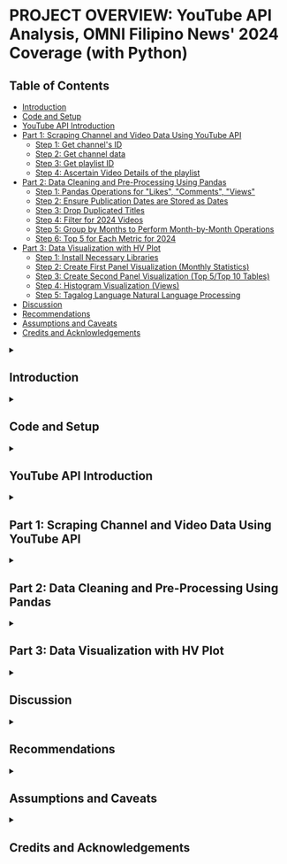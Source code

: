 # PROJECT OVERVIEW: YouTube API Analysis, OMNI Filipino News' 2024 Coverage (with Python)

## Table of Contents
* [Introduction](#introduction)
* [Code and Setup](#code-and-setup)
* [YouTube API Introduction](#youtube-api-introduction)
* [Part 1: Scraping Channel and Video Data Using YouTube API](#part-1-scraping-channel-and-video-data-using-youtube-api)
  * [Step 1: Get channel's ID](#step-1-get-channels-id)
  * [Step 2: Get channel data](#step-2-get-channel-data)
  * [Step 3: Get playlist ID](#step-3-get-playlist-id)
  * [Step 4: Ascertain Video Details of the playlist](#step-4-ascertain-video-details-of-the-playlist)
* [Part 2: Data Cleaning and Pre-Processing Using Pandas](#part-2-data-cleaning-and-pre-processing-using-pandas)
  * [Step 1: Pandas Operations for "Likes", "Comments", "Views"](#step-1-pandas-operations-for-likes-comments-views)
  * [Step 2: Ensure Publication Dates are Stored as Dates](#step-2-ensure-publication-dates-are-stored-as-dates)
  * [Step 3: Drop Duplicated Titles](#step-3-drop-duplicated-titles)
  * [Step 4: Filter for 2024 Videos](#step-4-filter-for-2024-videos)
  * [Step 5: Group by Months to Perform Month-by-Month Operations](#step-5-group-by-months-to-perform-month-by-month-operations)
  * [Step 6: Top 5 for Each Metric for 2024](#step-6-top-5-for-each-metric-for-2024) 
* [Part 3: Data Visualization with HV Plot](#part-3-data-visualization-with-hv-plot)
  * [Step 1: Install Necessary Libraries](#step-1-install-necessary-libraries)
  * [Step 2: Create First Panel Visualization (Monthly Statistics)](#step-2-create-first-panel-visualization-monthly-statistics)
  * [Step 3: Create Second Panel Visualization (Top 5/Top 10 Tables)](#step-3-create-second-panel-visualization-top-5top-10-tables)
  * [Step 4: Histogram Visualization (Views)](#step-4-histogram-visualization-views)
  * [Step 5: Tagalog Language Natural Language Processing](#step-5-tagalog-language-natural-language-processing)
* [Discussion](#discussion)
* [Recommendations](#recommendations)
* [Assumptions and Caveats](#assumptions-and-caveats)
* [Credits and Acknlowledgements](#credits-and-acknowledgements)

<details><summary><h2>Introduction</h2></summary> 
  <ul>
    <li>Used YouTube's API to extract data from OMNI Television's Filipino playlist (particularly its 2024 videos).</li>
    <li>OMNI, one of the largest multilingual media outlets in Canada, offers services in Tagalog ("Filipino"). Therefore, scraping data on their Filipino playlist to ascertain and discern potentially interesting insights on topics that mattered a lot to the Filipino Canadian community.</li>
    <li>Used Pandas, hvplot, and natural language processing to visualize the data.</li>

  </ul>

</details>
  
<details><summary><h2>Code and Setup</h2></summary> 
  <ul>
    <li><b>IDEs Used:</b> Google Colab, Jupyter Notebook</li>
    <li><b>Python Version:</b> 3.10.12</li>
    <li><b>Libraries and Packages:</b>
    <ul>
      <li><b>API Libraries: </b> YouTube (from pytube), googleapiclient.discovery, json, JSON (from IPython.display) </li>
      <li><b>Libraries for data manipulation and visualization: </b> pandas, datetime, numpy, hvplot, panel</li>
      <li><b>Libraries for natural language processing: </b> Image (from PIL), seaborn, matplotlib, WordCloud (from wordcloud), STOPWORDS (from wordcloud), ImageColorGeneratorplotly.express (from wordcloud)</li>
    </ul></li>
  </ul>

If you'd like to fork or run this locally:

```bash
git clone https://github.com/Francis-Calingo/YouTube-API-Analysis-OMNI-Filipino-News.git
cd YouTube-API-Analysis-OMNI-Filipino-News
```

To install Python requirements:
```bash
pip install -r requirements.txt
```


</details>

<details><summary><h2>YouTube API Introduction</h2></summary> 

<p>An application program interface (API) is a mechanism that allows for two computer applications to communicate and connect with each other. Many websites, from the National Hockey League to YouTube, have their own API, which allows local machines such as your laptop and mobile phone to access them and their data. In fact, for this project, YouTube API will be used, as it is a helpful tool in ascertaining a wide variety of data from YouTube channels, from its engagements to upload counts to qualitative data such as its most-liked comments. However, before beginning any project involving YouTube's API, one will need an API key. Instructions to receive the key are stipulated on its website: https://developers.google.com/youtube/v3/getting-started . A Google account is needed. Then, set a variable equal to the key for convenience. Keys are uniquely generated, so it will be different for each user.</p>

```python
# Get API key, see https://developers.google.com/youtube/v3/getting-started
api_key='AIzaSyD0yX1_guVPsz-Aol324Bl3aUFlh86b-hM'
```


</details>

<details><summary><h2>Part 1: Scraping Channel and Video Data Using YouTube API</h2></summary> 

#### Step 1: Get channel's ID

<p>To get any channel's ID, you'll have to click "share channel" in the "About" section, then you will see a button that will say "copy channel ID".</p>

![image](https://github.com/user-attachments/assets/b578f53e-94fe-4f29-b6fc-9695c3f9a4d1)

<p>After copying it, paste it in your notebook and set is as a variable for convenience.</p>

```python
# Get channel id of OMNI Television's YouTube channel
channel_ids=['UC_8NvxZFBoG5vtco9_TvYfw',]
```

#### Step 2: Get channel data

<p>Use the following two codes in sequential order in order to scrape the channel's data using the channel ID. Much of the code snippets are actually found in the YouTube API website (https://developers.google.com/youtube/v3/docs/channels/list):</p>

```python
# Most of the code can be found from https://developers.google.com/youtube/v3/docs/channels/list

api_service_name = "youtube"
api_version = "v3"

# Get credentials and create an API client
youtube = googleapiclient.discovery.build(
        api_service_name, api_version, developerKey=api_key)

request = youtube.channelSections().list(
        part="snippet,contentDetails",
        channelId=','.join(channel_ids)
    )
response = request.execute()

response=json.dumps(response)
json.loads(response)
```
```python
# Code to scrape channel statistics and display them as pandas dataframe
def get_channel_stats(youtube, channel_ids):
    all_data = []
    request = youtube.channels().list(
        part="snippet,contentDetails,statistics",
        id=','.join(channel_ids)
    )
    response=request.execute()

    #loop through items
    for item in response['items']:
        data = {'channelName': item['snippet']['title'],
                'subscribers': item['statistics']['subscriberCount'],
                'views': item['statistics']['viewCount'],
                'totalVideos': item['statistics']['videoCount'],
                'playlistId': item['contentDetails']['relatedPlaylists']['uploads']
                }

        all_data.append(data)

    return pd.DataFrame(all_data)
     
```

<p>We now have our channel data:</p>

![image](https://github.com/user-attachments/assets/ca71405b-ee29-47db-bf2e-8adb1ecfef0a)

#### Step 3: Get playlist ID

<p>To get the playlist ID, go to the playlist of interest, click "share", and you will see its url. The ID is located in the url, after "list=": </p>

![image](https://github.com/user-attachments/assets/b369c794-0919-4589-bfd6-bc6e28c3d364)

<p>Then use the following code snippet (taken from https://developers.google.com/youtube/v3/docs/playlists/list):</p>

```python
# Now, using code from https://developers.google.com/youtube/v3/docs/playlists/list,
# scrape data from OMNI Television's Filipino News playlist
# We only need the request and response portion

request = youtube.playlists().list(
        part="snippet,contentDetails",
        id="PLpYhyoAjmlDhnInWbukk9LAiqwRob6DGE" # playlist ID
    )
response = request.execute()
print(response)
```

#### Step 4: Ascertain Video Details of the playlist

<p>First, set the playlist ID as a variable for convenience:</p>

```python
playlist_id='PLpYhyoAjmlDhnInWbukk9LAiqwRob6DGE'
```

<p>Then use the following code snippet that partially draws from this webpage (https://developers.google.com/youtube/v3/docs/videos/list): </p>

```python
# Create a function to scrape video ids of all videos in the playlist
# Use parts of the code from https://developers.google.com/youtube/v3/docs/videos/list
# and embed in the function
# We only need the request and response portion
def get_video_ids(youtube, playlist_id):

    video_ids = []
    request = youtube.playlistItems().list(
        part="snippet,contentDetails",
        playlistId=playlist_id,
        maxResults = 50 # The set maximum is 50, but we want all of the videos
    )
    response = request.execute()

    for item in response['items']:
        video_ids.append(item['contentDetails']['videoId'])

    # To get around the 50-item limitation, we will need to insert the following
    # for loop in between this function
    # Use the same code as above
    ##################################################################################

    next_page_token = response.get('nextPageToken')
    while next_page_token is not None:
      request=youtube.playlistItems().list(
        part="snippet,contentDetails",
        playlistId=playlist_id,
        maxResults = 50,
        pageToken=next_page_token
      )
      response = request.execute()

      for item in response['items']:
        video_ids.append(item['contentDetails']['videoId'])

      next_page_token = response.get('nextPageToken')

    # This loop essentially retieves data for the next 50 results (i.e., videos),
    # and iterates until the function has wnet through the entire playlist
    ##################################################################################

    return video_ids
```

<p>To check if the function works, check if the total number of entries ("length") matches the total number of videos uploaded, which it indeed does (as of the completion date of this project): </p>

```python
video_ids=get_video_ids(youtube, playlist_id)
len(video_ids) # Check if the length matches the number of videos in the playlist
```

<p>Now we can use this code snippet to get video statistics, partially drawing upon this webpage (https://developers.google.com/youtube/v3/docs/videos/list): </p>

```python
# Now we can get the statistics of each video in the playlist
# Use code from https://developers.google.com/youtube/v3/docs/videos/list
# We only need the request and response portion

def get_video_details(youtube, video_ids):
  all_video_info = []

  # Loop through video_ids in chunks of 50
  for i in range(0, len(video_ids), 50):
    request = youtube.videos().list(
        part="snippet,contentDetails,statistics",
        id=','.join(video_ids[i:i+50])
    )
    response = request.execute()
  # Get stats
    for video in response['items']:
        stats_to_keep = {'snippet': ['channelTitle', 'title', 'description', 'tags', 'publishedAt'],
                        'statistics': ['viewCount', 'likeCount', 'favouriteCount', 'commentCount'],
                        'contentDetails': ['duration', 'definition', 'caption']
                        }
        video_info = {}
        video_info['video_id'] = video['id']

        for k in stats_to_keep.keys():
            for v in stats_to_keep[k]:
                try:
                    video_info[v] = video[k][v]
                except:
                    video_info[v] = None # This is to account for any null values
        all_video_info.append(video_info)

  # Moved return statement outside the loop to return the complete DataFrame
  return pd.DataFrame(all_video_info)
```

<p>The result: </p>

```python
video_df=get_video_details(youtube, video_ids)
video_df
# For some reason, a video from OMNI News Mandarin was included in the playlist, perhaps by mistake, disregard
```
![image](https://github.com/user-attachments/assets/588b8783-e50d-463e-8947-89b2f3c0ce04)

</details>

<details><summary><h2>Part 2: Data Cleaning and Pre-Processing Using Pandas</h2></summary> 

#### Step 1: Pandas Operations for "Likes", "Comments", "Views"

<p>The three mentioned variables constitute a video's engagement. We perform a check to ensure that there are no null values, as that could cause issues.</p>

<p>Then, we convert those three columns into "numeric" columns, as in the dataframe, even though the counts obviously represent numerical values, it is currently stored as "strings" (or, treated as "words").</p>

#### Step 2: Ensure Publication Dates are Stored as Dates

<p>In a similar vein, we want the dates to be stored as dates, not as strings. Therefore, this pandas operation was executed to convert their datatype:</p>

```python
# Convert "publishedAt" string column to datetime format
PublishDate=video_df['publishedAt']
PublishDate_String = pd.to_datetime(video_df['publishedAt'])
PublishDate_Formatted = PublishDate_String.dt.strftime('%Y-%m-%d')
PublishDate_Formatted
```

<p>The column can then be added to the dataframe.</p>

#### Step 3: Drop Duplicated Titles

<p>Duplicated entries in the "title" column represents duplicate uploads and are not useful for this analysis. Check for any duplicates in that columns, then drop their associated rows.</p>

#### Step 4: Filter for 2024 Videos

<p>Use this code snippet to filter for videos uploaded in the calendar year 2024:</p>

```python
# Create new dataframe, to filter for videos from 2024, and for columns for analysis
New_df=video_df[['title', 'Publication Date', 'viewCount', 'likeCount', 'commentCount']]
New_df=New_df[(New_df['Publication Date'] > '2023-12-31') & (New_df['Publication Date'] < '2025-01-01')]
New_df['Publication Date'] = pd.to_datetime(New_df['Publication Date'])
New_df['Month'] = New_df['Publication Date'].dt.strftime('%B')
New_df.set_index('Month')
New_df
```

![image](https://github.com/user-attachments/assets/74064955-824d-4e72-be86-004ddc059214)

#### Step 5: Group by Months to Perform Month-by-Month Operations

<p>Use this code snippet to perform a groupby operation on the dataframe by month:</p>

```python
# Group by months
New_df = New_df.set_index(pd.to_datetime(New_df['Publication Date']))
grouped_df = New_df.groupby(pd.Grouper(freq='M'))
grouped_df
```

<p>Then we can find the monthly sum of each metric:</p>

```python
# Monthly sum of each metric
grouped_df[['viewCount', 'likeCount', 'commentCount']].sum()
Sum_df=pd.DataFrame(grouped_df[['viewCount', 'likeCount', 'commentCount']].sum())
Sum_df['Month'] = Sum_df.index.strftime('%B')
Sum_df.set_index('Month')

![image](https://github.com/user-attachments/assets/8c37dc8a-0a1b-4ba5-b0f1-50f89badad2e)

<p>The monthly average for each metric:</p>

```python
# Monthly average of each metric

grouped_df[['viewCount', 'likeCount', 'commentCount']].mean()
Mean_df=pd.DataFrame(grouped_df[['viewCount', 'likeCount', 'commentCount']].mean())
Mean_df['Month'] = Size_df.index.strftime('%B')
Mean_df.set_index('Month')
```

![image](https://github.com/user-attachments/assets/9309310c-5d6e-47f1-b800-a7df26e9a8ff)

<p>A similar operation can be executed for total uploads:</p>

```python
# Total number of video uploads by month

grouped_df.size()
Size_df=pd.DataFrame(grouped_df.size())
Size_df.rename(columns={0: 'Number of Uploads'}, inplace=True)
Size_df['Month'] = Size_df.index.strftime('%B')
Size_df.set_index('Month')
```

![image](https://github.com/user-attachments/assets/f306cc94-da69-46e6-b17b-0d4c4999638d)

<p>An extra operation for further analysis:</p>

```python
# Monthly per-video count

PerVid_df=pd.DataFrame([Sum_df['Month'], Sum_df['viewCount']/Size_df['Number of Uploads'],
                        Sum_df['likeCount']/Size_df['Number of Uploads'],
                        Sum_df['commentCount']/Size_df['Number of Uploads']]).transpose()
PerVid_df.columns=['Month', 'Views/Upload', 'Likes/Upload', 'Comments/Upload']
PerVid_df['Month'] = Size_df.index.strftime('%B')
PerVid_df.set_index('Month')
```

![image](https://github.com/user-attachments/assets/2dfc6d25-37a2-483e-b804-2a5aab8f532a)

#### Step 6: Top 5 for Each Metric for 2024

<p>Here is the code snippet for ascertaining the 5 most viewed videos of 2024, with English translation:</p>

```python
# 5 most viewed videos of 2024

Top5View_df=New_df[['title', 'viewCount']].nlargest(5, 'viewCount')
Top5View_df

# Translate titles to English
EnglishView=['Pinoy Super Visa holder passes away after suffering a stroke on a flight going to Canada',
             'Warning for temporary residents crossing the land border for processing in Canada',
             'Tourist hospitalized in Canada appeals for community help',
             'Beloved Pinoy nanny that a family has been looking for for a long time has been found',
             'Many immigrants are having difficulty paying bills']
Top5View_df['English Title']=EnglishView
Top5View_df
```

![image](https://github.com/user-attachments/assets/a80f34b7-757f-451d-bdf5-4d710ef5f580)

<p>You can use similar snippets for ascertaining the 5 most liked and 5 most commented videos, respectively. Just ensure to change the variables and column assignment:</p>

![image](https://github.com/user-attachments/assets/c58454e0-e5c2-485b-829b-fe3cfdf2bcef)

![image](https://github.com/user-attachments/assets/17b87b2c-3f07-4ca7-831b-636739be5399)

<p>For fun, here are the most viewed videos for each month:</p>

```python
# Most viewed video by month

MostView_df = grouped_df.apply(lambda x: x[['title', 'viewCount']].nlargest(1, 'viewCount'))
MostView_df
```

![image](https://github.com/user-attachments/assets/c0388b5d-cb72-44f1-94d4-9f9e5afd0eff)

</details>

<details><summary><h2>Part 3: Data Visualization with HV Plot</h2></summary> 

#### Step 1: Install Necessary Libraries

<p>hvplot and jupyter_bokeh will be used for interactivity. Import panel.</p>

<p>For generating a wordcloud, PIL and wordCloud will be used (specifically Image, and WordCloud, STOPWORDS, ImageColorGenerator)</p>

#### Step 2: Create First Panel Visualization (Monthly Statistics)

<p>Use the following snippet to generate an hv bar plot for total uploads per month:</p>

```python
## Panel 1: Monthly distribution of views, likes, comments, and uploads

# Change the column name from '0' to 'size'

Size_df['Month'] = Size_df.index.strftime('%B')
Size_df.set_index('Month')


fig1=Size_df.hvplot.bar(x='Month', y='Number of Uploads')
fig1.opts(title='Number of Video Uploads per Month', yformatter=formatter)
```
<p>Similarly, generate similar plots for monthly total likes, views, and comments, as well as their averages:</p>

```python
fig2=Sum_df.hvplot.bar(x='Month', y='viewCount')
fig2.opts(title='Total Views per Month',yformatter=formatter)

fig3=Sum_df.hvplot.bar(x='Month', y='likeCount')
fig3.opts(title='Total Likes per Month',yformatter=formatter)

fig4=Sum_df.hvplot.bar(x='Month', y='commentCount')
fig4.opts(title='Total Comments per Month',yformatter=formatter)
```
```python
fig2=Sum_df.hvplot.bar(x='Month', y='viewCount')
fig2.opts(title='Total Views per Month',yformatter=formatter)

fig3=Sum_df.hvplot.bar(x='Month', y='likeCount')
fig3.opts(title='Total Likes per Month',yformatter=formatter)

fig4=Sum_df.hvplot.bar(x='Month', y='commentCount')
fig4.opts(title='Total Comments per Month',yformatter=formatter)
```

<p>This is now where the panel library shines, because it amalgamates all of these plots into one interactive panel:</p>

```python
# Amalgamate bar plots
bars=pn.Tabs(("Uploads Per Month",fig1), ("Total Views Per Month",fig2),
            ("Total Likes Per Month", fig3), ("Total Comments Per Month",fig4),
            ("Avg Views Per Month",fig5), ("Avg Likes Per Month",fig6),
             ("Avg Comments Per Month", fig7))
bars
```

![image](https://github.com/user-attachments/assets/8321fe5c-bcd4-4cc6-94a7-c976514abd7a)

![image](https://github.com/user-attachments/assets/3e8f8e0d-a465-441e-aee5-b8d6bf588cc6)

![image](https://github.com/user-attachments/assets/996c5183-34bf-45d6-a599-99e0c9ac44af)

![image](https://github.com/user-attachments/assets/21734e03-36c3-4c81-a2da-e6812cb707c9)

#### Step 3: Create Second Panel Visualization (Top 5/Top 10 Tables)

<p>In a similar vein, we can get the top 5/top 10 tables, and amalgamate them into one interactive panel:</p>

```python
## Panel 2: Tables of most viewed, liked, and commented videos

t1=Top5View_df.drop('title', axis=1)
t1.name='Top 5 Most Viewed Videos of 2024'
t2=Top5Like_df.drop('title', axis=1)
t2.name='Top 5 Most Liked Videos of 2024'
t3=Top5Comment_df.drop('title', axis=1)
t3.name='Top 5 Most Commented Videos of 2024'
t4=MostView_df.drop('title', axis=1)
t4.name='Most Viewed Videos of 2024 by Month'


tabs = pn.Tabs(t1, t2, t3,t4)
tabs
```

![image](https://github.com/user-attachments/assets/2cc4b1ef-838d-4bbb-ac1f-3cef6941a4e5)

#### Step 4: Histogram Visualization (Views)

```python
## Panel 3: Distribution of Views

View_df=New_df[['viewCount']]
HistPlot=View_df.hvplot.hist(bins=10, title='Distribution of Views')
HistPlot.opts(xformatter=formatter)
HistPlot
```

![image](https://github.com/user-attachments/assets/92fff153-20ac-42ab-b941-3ef057ef8cd0)

#### Step 5: Tagalog Language Natural Language Processing

<p>Generate a wordcloud to visualize the most commonly used words in the video titles:</p>

```python
## Panel 4: Tagalog Language NLP
text=New_df['title'].str.cat(sep=' ')

# Create and generate a word cloud image:
wordcloud = WordCloud().generate(text)

# Display the generated image:
plt.imshow(wordcloud, interpolation='bilinear')
plt.axis("off")
plt.show()
```

![image](https://github.com/user-attachments/assets/ff11a229-41ae-4636-935d-915045c1ffc9)

<p>There are many words that are not useful to this analysis such as "OMNI". Geographic names such as cities, common Tagalog words such as "ang" ("the") are also not useful.</p>

<p>Use STOPWORDS to exclude certain words that are not useful to the analysis such as the ones that fall under either of the three categories. Then, generate a new wordcloud.</p>

```python
# Set stopwords to exclude geographic places, OMNI, words relating to "Filipino","Pinoy", and "Canadian",
# and the most common Tagalog words such as "ang" ("the")
stopwords = set(STOPWORDS)
stopwords.update(["OMNI News", "Filipino", "News", "Canada","Canadian", "Pilipino",
                  "Pinoy", "Philippines", "sa", "hindi","Pilipina", "ni", "nang", "para","parang", "OMNI", "sa mga",
                  "ang", "mga", "yung", "ng","may", "Pinay","na","isang","ngayong","ngayon",
                  "bilang","ilang","bagong","dating","Pilipinas","Canadians","BC",
                  "Alberta", "Saskatchewan","Manitoba","Ontario","Vancouver","Toronto","mag",
                  "Filipina","maging","mula","Philippine","dahil","Surrey","Calgary"])

# Generate a word cloud image
wordcloud = WordCloud(stopwords=stopwords, background_color="white").generate(text)

# Display the generated image:
plt.imshow(wordcloud, interpolation='bilinear')
plt.axis("off")
plt.show()
```

![image](https://github.com/user-attachments/assets/cc5f10e4-3846-4254-a106-58e2ec0efc5f)

</details>

<details><summary><h2>Discussion</h2></summary> 

* **Uploads peaked in the summer months, but total views, comments, and likes peaked near the end of 2024.** The higher upload amount in the summer may reflect the fact that the higher presence of community events in the late spring/summer months (especially in June, which is observed as Philippine Heritage Month in Canada) drives up OMNI News Filipino Edition's coverage capabilities, but the higher total engagements in the latter part of 2024 suggests that other topics are of greater importance and interest to the online Filipino Canadian community.
  
* **The Top 5 Most Viewed videos of 2024 all covered stories involving the conditions of the Filipino diaspora as a whole or at an individual level.** This suggests that migration topics remain of high interest to the Filipino diaspora.

* **The vast majority of videos garnered less than 20,000 views, with a select few garnering over 100,000.** In other words, OMNI Filipino coverage exceeding 20,000 views on YouTube would be considered viral.

* **Based on the WordCloud, it appears that words pertaining to cultural events (e.g., "festival", "Heritage Month") or migration (e.g., "caregiver", "international student") were the most frequently mentioned words amongst OMNI News Filipino's 2024 YouTube titles.** It appears that cultural events and migrations stories recieve the most coverage from OMNI News Filipino.
  
<p>The resulting data visualizations show that conditions of immigrants (especially in the context of international students and recent changes to Canadian immigration law),
and Philippine politics in relation to former president Rodrigo Duterte were the most covered and discussed topics in the community in 2024.
Regardless, much of the engagements and discussions still stemmed from the two aforementioned topics.
With the upcoming Philippine and Canadian general elections, it is of utmost importance for candidates to address the Filipino Canadian community’s concerns with immigration policies and their effects on them.
</p>

</details>

<details><summary><h2>Recommendations</h2></summary> 

<p>The findings may, at first, not much actionable insights from a public policy lens. Regardless, the findings can be helpful for research purposes, especially research in social science, demography, and ethnic media.</p>

* The increase in uploads during the summer did not translate over for engagements, which peaked around the end of the year. This suggests that the Filipino Canadian online community following OMNI News Filipino's coverage are more inclined towards more specific topics, which is highly possible given that more specific prominent events that occurred at the latter part of the year such as changes to the Canadian immigration system and political events and mobilizations in support of former Philippine President Rodrigo Duterte garnered high levels of engagements. That is something for researchers whose focus area is the Filipino Canadian community to consider, albeit, should be careful not to conflate Filipino Canadian online engagement with broad Filipino Canadian concensus.

* Migration stories or stories of Philippine nationals in Canada recieved the most views from 2024. This reflects the importance of the topic of migration to the community. Organizations and institutions conducting community outreach to the community-be it governmental, educational, healthcare, business, etc.-should draft strategies for effectively reaching out to the Filipino Canadian community, especially only.

* OMNI News Filipino's YouTube videos typically garner less than 20,000 views. There are many possible factors that could be the cause of this, so it would be difficult to ascertain or even hypothesize them. Regardless, this presents an opportunity to study media consumption of the Filipino Canadian community, and attempt to determine if the community as a whole is more inclined (whether by choice or due to accessibility reasons) to consume print media rather than digital media (and even for those that consume digital media, if they have a preference for English-language media).

* Stories covering cultural events and migration recieved the most coverage from OMNI News Filipino Edition. While covering such stories is important (and, as the plots show, migration stories remain deply important to the Filipino Canadian online community), it is important for the outlet to ensure that the outlet gives a fair amount of coverage to other topics that may also be just as pertinent to the Filipino Canadian community. Actions such as consistent availability and opportunities for community members to give feedback could help in that regard.

* The findings could be scaled up and productionized into an interactive online dashboard that OMNI News could utilize to engage with their viewers and grow their audience.

* OMNI News also has Italian, Punjabi, Arabic, Cantonese, and Mandarin editions. There is an opportunity to perform similar analyses on neach edition and attempt to ascertain online community engagement for their different language newscasts. This would be valuable, as it is possible that, given Canada's increasingly multicultural demographic, OMNI may seek to expand the number of languages they offer their newscasts in.

</details>

<details><summary><h2>Assumptions and Caveats</h2></summary> 
 
* Currently, there is a lack of NLP capabilities for Tagalog language. Which is why I had to manually create a STOPWORDS list based on my working knowledge of Tagalog, as well as the appearance of the WordCloud. Of course, that method presents limitations. Currently there are efforts to develop Tagalog NLP pipelines and libraries (for example, [calamanCY](https://github.com/ljvmiranda921/calamanCy), an attempt to develop a Tagalog NLP framework with spaCY), but they remain in their infancy and are lagrely untested.

* No sentiment analysis was performed on comments. The comments section is a mix of Tagalog and English, which would make any kind of analysis with current Python libraries (see above point). However, analyzing them would still be valuable.

* Engagement on OMNI News' Filipino YouTube channel may not be reflective of the wider online Filipino Canadian community, much less the Filipino Canadian community as a whole. More comprehensive analyses on other Tagalog media (digital and media) would be required.
  
</details>

<details><summary><h2>Credits and Acknowledgements</h2></summary> 

"Tabs — Panel v1.6.3." https://panel.holoviz.org/reference/layouts/Tabs.html

"Youtube API for Python: How to Create a Unique Data Portfolio Project". Uploaded by Thu Vu, 2022-01-22. YouTube, https://www.youtube.com/watch?v=D56_Cx36oGY

</details>

